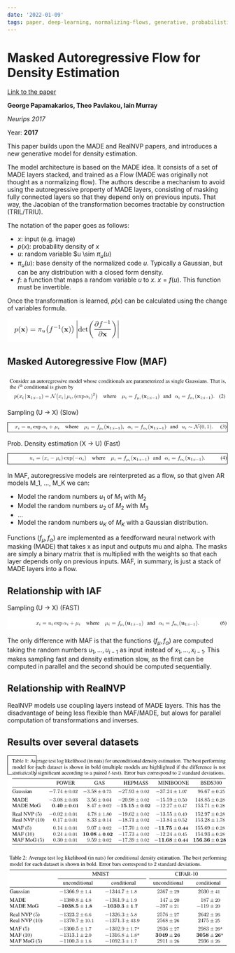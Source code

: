 ```yaml
---
date: '2022-01-09'
tags: paper, deep-learning, normalizing-flows, generative, probabilistic
---
```

# Masked Autoregressive Flow for Density Estimation

[Link to the paper](https://arxiv.org/abs/1705.07057)

**George Papamakarios, Theo Pavlakou, Iain Murray**

*Neurips 2017*

Year: **2017**

This paper builds upon the MADE and RealNVP papers, and introduces a new generative model for density estimation.

The model architecture is based on the MADE idea. It consists of a set of MADE layers stacked, and trained as a Flow (MADE was originally not thought as a normalizing flow). The authors describe a mechanism to avoid using the autoregressive property of MADE layers, consisting of masking fully connected layers so that they depend only on previous inputs. That way, the Jacobian of the transformation becomes tractable by construction (TRIL/TRIU).

The notation of the paper goes as follows:
- $x$: input (e.g. image)
- $p(x)$: probability density of $x$
- $u$: random variable $u \sim $\pi_u(u)$
- $\pi_u(u)$: base density of the normalized code $u$. Typically a Gaussian, but can be any distribution with a closed form density.
- $f$: a function that maps a random variable $u$ to $x$. $x = f(u)$. This function must be invertible.

Once the transformation is learned, $p(x)$ can be calculated using the change of variables formula.

![](assets/papamakarios2017/change_of_variable.png)

## Masked Autoregressive Flow (MAF)

![](assets/papamakarios2017/maf_model.png)

Sampling (U -> X) (Slow)

![](assets/papamakarios2017/maf_forward.png)


Prob. Density estimation (X -> U) (Fast)

![](assets/papamakarios2017/maf_backward.png)

In MAF, autoregressive models are reinterpreted as a flow, so that given AR models M_1, ..., M_K we can:
- Model the random numbers $u_1$ of $M_1$ with $M_2$
- Model the random numbers $u_2$ of $M_2$ with $M_3$
- ...
- Model the random numbers $u_K$ of $M_K$ with a Gaussian distribution.

Functions $(f_\mu, f_\alpha)$ are implemented as a feedforward neural network with masking (MADE) that takes x as input and outputs mu and alpha. The masks are simply a binary matrix that is multiplied with the weights so that each layer depends only on previous inputs. MAF, in summary, is just a stack of MADE layers into a flow.

## Relationship with IAF

Sampling (U -> X) (FAST)

![](assets/papamakarios2017/iaf_backward.png)

The only difference with MAF is that the functions $(f_\mu, f_\alpha)$ are computed taking the random numbers $u_1, ... , u_{i-1}$ as input instead of $x_1, ... , x_{i-1}$. This makes sampling fast and density estimation slow, as the first can be computed in parallel and the second should be computed sequentially.


## Relationship with RealNVP

RealNVP models use coupling layers instead of MADE layers. This has the disadvantage of being less flexible than MAF/MADE, but alows for parallel computation of transformations and inverses.

## Results over several datasets

![](assets/papamakarios2017/results.png)

![](assets/papamakarios2017/results_conditional.png)